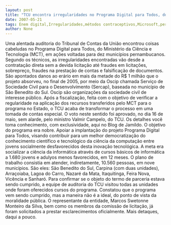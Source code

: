 ```yaml
---
layout: post
title: "TCU encontra irregularidades no Programa Digital para Todos, do MCT, em Pernambuco"
date: 2007-05-21
tags: Enem digital,Irregularidades,métodos contraceptivos,Microsoft,pernambuco,programa
author: None
---
```

Uma alentada auditoria do Tribunal de Contas da Uni&atilde;o encontrou coisas cabeludas no Programa Digital para Todos, do Minist&eacute;rio da Ci&ecirc;ncia e Tecnologia (MCT), em a&ccedil;&otilde;es voltadas para dez munic&iacute;pios pernambucanos.
Segundo os t&eacute;cnicos, as irregularidades encontradas v&atilde;o desde a contrata&ccedil;&atilde;o direta sem a devida licita&ccedil;&atilde;o at&eacute; fraudes em licita&ccedil;&otilde;es, sobrepre&ccedil;o, fraudes na presta&ccedil;&atilde;o de contas e falsifica&ccedil;&atilde;o de documentos. S&atilde;o apontados danos ao er&aacute;rio em mais da metade do R$ 1 milh&atilde;o que o projeto absorveu, no final de 2005, por meio da Oscip chamada Servi&ccedil;o de Sociedade Civil para o Desenvolvimento (Sercap), baseada no munic&iacute;pio de S&atilde;o Benedito do Sul. Oscip s&atilde;o organiza&ccedil;&otilde;es da sociedade civil de interesse p&uacute;blico.
Ap&oacute;s a fiscaliza&ccedil;&atilde;o, feita com o objetivo de verificar a regularidade na aplica&ccedil;&atilde;o dos recursos transferidos pelo MCT para o programa no Estado, o TCU acaba de transformar o processo em uma tomada de contas especial. O voto neste sentido foi aprovado, no dia 16 de maio, sem alarde, pelo ministro Valmir Campelo, do TCU. Os detalhes voc&ecirc; toma conhecimento, com exclusividade, aqui no Blog de Jamildo.
O objetivo do programa era nobre. Apoiar a implanta&ccedil;&atilde;o do projeto Programa Digital para Todos, visando contribuir para um melhor democratiza&ccedil;&atilde;o do conhecimento cient&iacute;fico e tecnol&oacute;gico da ci&ecirc;ncia da computa&ccedil;&atilde;o entre jovens socialmente desfavorecidos desta inova&ccedil;&atilde;o tecnol&oacute;gica. A meta era socializar a ci&ecirc;ncia da inform&aacute;tica atrav&eacute;s de cursos b&aacute;sicos de inform&aacute;tica a 1.680 jovens e adulyos menos favorecidos, em 12 meses. O plano de trabalho consistia em atender, indiretamente, 10.560 pessoas, em nove munic&iacute;pios. S&atilde;o eles: S&atilde;o Benedito do Sul, Carpina (com duas unidades), Arra&ccedil;oiaba, Lagoa do Carro, Nazar&eacute; da Mata, Itaquitinga, Feira Nova, Vic&ecirc;ncia e Sanhar&oacute;.
Para confirmar se o objeto do termo de parceria estava sendo cumprido, a equipe de auditoria do TCU visitou todas as unidades onde foram oferecidos cursos do programa. Constatou que o programa vem sendo cumprido, mas a maneira n&atilde;o &eacute; a ideal, do ponto de vista da moralidade p&uacute;blica.
O representante da entidade, Marcos Swetonne Monteiro da Silva, bem como os membros da comiss&atilde;o de licita&ccedil;&atilde;o, j&aacute; foram solicitados a prestar esclarecimentos oficialmente.
Mais detaques, daqui a pouco. 